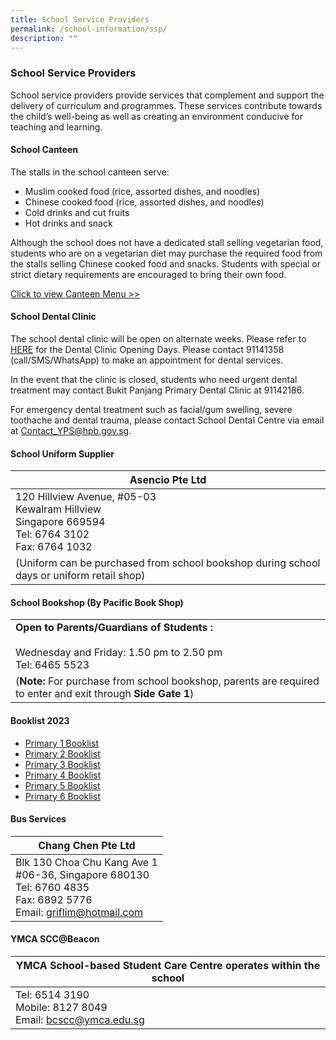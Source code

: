 ```yaml
---
title: School Service Providers
permalink: /school-information/ssp/
description: ""
---
```

### School Service Providers

School service providers provide services that complement and support the delivery of curriculum and programmes. These services contribute towards the child’s well-being as well as creating an environment conducive for teaching and learning.  
  
#### School Canteen

The stalls in the school canteen serve:

*   Muslim cooked food (rice, assorted dishes, and noodles)
*   Chinese cooked food (rice, assorted dishes, and noodles)
*   Cold drinks and cut fruits
*   Hot drinks and snack

Although the school does not have a dedicated stall selling vegetarian food, students who are on a vegetarian diet may purchase the required food from the stalls selling Chinese cooked food and snacks. Students with special or strict dietary requirements are encouraged to bring their own food.

[Click to view Canteen Menu &gt;&gt;](/files/Canteen%20Menu%202023.pdf)

#### School Dental Clinic

The school dental clinic will be open on alternate weeks. Please refer to [HERE](https://drive.google.com/file/d/1-i8_S9qneL_1WWLi2YYi89zDW3ekt97P/view?usp=share_link) for the Dental Clinic Opening Days. Please contact 91141358 (call/SMS/WhatsApp) to make an appointment for dental services.  

In the event that the clinic is closed, students who need urgent dental treatment may contact Bukit Panjang Primary Dental Clinic at 91142186.

For emergency dental treatment such as facial/gum swelling, severe toothache and dental trauma, please contact School Dental Centre via email at [Contact\_YPS@hpb.gov.sg](mailto:Contact_YPS@hpb.gov.sg).

#### School Uniform Supplier

| Asencio Pte Ltd |
| -------- |
| 120 Hillview Avenue, #05-03<br>Kewalram Hillview<br>Singapore 669594<br>Tel: 6764 3102<br>Fax: 6764 1032      |
| (Uniform can be purchased from school bookshop during school days or uniform retail shop) |

#### School Bookshop (By Pacific Book Shop)

| |
| -------- |
| **Open to Parents/Guardians of Students :** <br><br>Wednesday and Friday: 1.50 pm to 2.50 pm<br>Tel: 6465 5523      |
| (**Note:** For purchase from school bookshop, parents are required to enter and exit through **Side Gate 1**) |

#### Booklist 2023

*  [Primary 1 Booklist](/files/P1%20PDF.pdf)
*  [Primary 2 Booklist](/files/P2%20PDF.pdf)
*  [Primary 3 Booklist](/files/P3%20PDF.pdf)
*  [Primary 4 Booklist](/files/P4%20PDF.pdf)
*  [Primary 5 Booklist](/files/P5%20PDF.pdf)
*  [Primary 6 Booklist](/files/P6%20PDF.pdf)

#### Bus Services

| Chang Chen Pte Ltd |
| -------- |
| Blk 130 Choa Chu Kang Ave 1<br>#06-36, Singapore 680130<br>Tel: 6760 4835<br>Fax: 6892 5776<br>Email: [griflim@hotmail.com](mailto:griflim@hotmail.com)      |
 

#### YMCA SCC@Beacon

| YMCA School-based Student Care Centre operates within the school |
| -------- |
| Tel: 6514 3190<br>Mobile: 8127 8049<br>Email: [bcscc@ymca.edu.sg](mailto:bcscc@ymca.edu.sg)    |